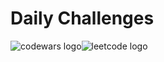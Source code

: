 # Daily Challenges
<img src="https://imgur.com/NlUEh8D" alt="codewars logo"><img src="https://imgur.com/NlUEh8D.png" alt="leetcode logo">
